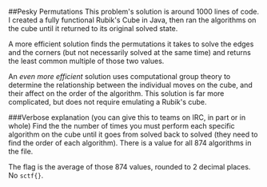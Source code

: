 ##Pesky Permutations
This problem's solution is around 1000 lines of code. I created a fully functional Rubik's Cube in Java, then ran the algorithms on the cube until it returned to its original solved state.  
  
A more efficient solution finds the permutations it takes to solve the edges and the corners (but not necessarily solved at the same time) and returns the least common multiple of those two values.  
  
An _even more efficient_ solution uses computational group theory to determine the relationship between the individual moves on the cube, and their affect on the order of the algorithm. This solution is far more complicated, but does not require emulating a Rubik's cube.
  
###Verbose explanation (you can give this to teams on IRC, in part or in whole)
Find the the number of times you must perform each specific algorithm on the cube until it goes from solved back to solved (they need to find the order of each algorithm). There is a value for all 874 algorithms in the file.  
  
The flag is the average of those 874 values, rounded to 2 decimal places. No `sctf{}`.

